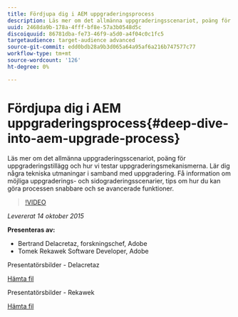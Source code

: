 ```yaml
---
title: Fördjupa dig i AEM uppgraderingsprocess
description: Läs mer om det allmänna uppgraderingsscenariot, poäng för uppgraderingstillägg och hur vi testar uppgraderingsmekanismerna. Lär dig några tekniska utmaningar i samband med uppgradering. Få information om möjliga uppgraderings- och sidograderingsscenarier, tips om hur du kan göra processen snabbare och se avancerade funktioner.
uuid: 2468da9b-178a-4fff-bf8e-57a3b0548d5c
discoiquuid: 86781dba-fe73-46f9-a5d0-a4f04c0c1fc5
targetaudience: target-audience advanced
source-git-commit: edd0bdb28a9b3d065a64a95af6a216b747577c77
workflow-type: tm+mt
source-wordcount: '126'
ht-degree: 0%

---
```


# Fördjupa dig i AEM uppgraderingsprocess{#deep-dive-into-aem-upgrade-process}

Läs mer om det allmänna uppgraderingsscenariot, poäng för uppgraderingstillägg och hur vi testar uppgraderingsmekanismerna. Lär dig några tekniska utmaningar i samband med uppgradering. Få information om möjliga uppgraderings- och sidograderingsscenarier, tips om hur du kan göra processen snabbare och se avancerade funktioner.

>[!VIDEO](https://video.tv.adobe.com/v/19376/?quality=9)

*Levererat 14 oktober 2015*

**Presenteras av:**

* Bertrand Delacretaz, forskningschef, Adobe
* Tomek Rekawek Software Developer, Adobe

Presentatörsbilder - Delacretaz

[Hämta fil](assets/aemgems-upgrades-2015-bdelacretaz.pdf)

Presentatörsbilder - Rekawek

[Hämta fil](assets/aemgems-upgrades-2015-trekaewk.pdf)
<!--
[Get back to the Overview](https://helpx.adobe.com/experience-manager/kt/eseminars/gems/aem-index.html)
-->
